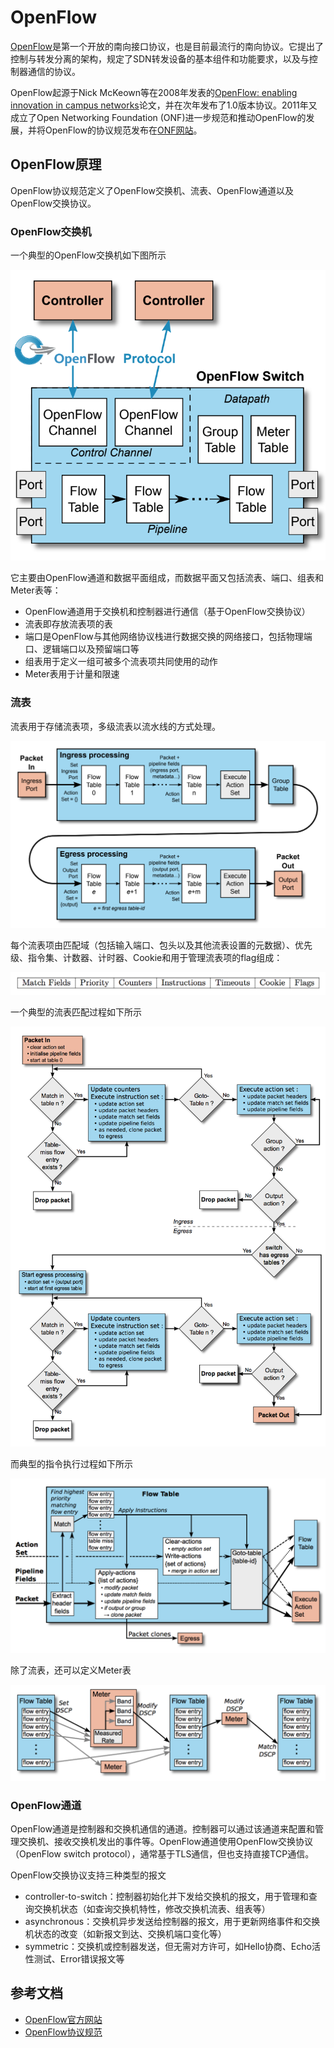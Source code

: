 # OpenFlow

[OpenFlow](https://www.opennetworking.org/sdn-resources/openflow)是第一个开放的南向接口协议，也是目前最流行的南向协议。它提出了控制与转发分离的架构，规定了SDN转发设备的基本组件和功能要求，以及与控制器通信的协议。

OpenFlow起源于Nick McKeown等在2008年发表的[OpenFlow: enabling innovation in campus networks](http://dl.acm.org/citation.cfm?id=1355734.1355746)论文，并在次年发布了1.0版本协议。2011年又成立了Open Networking Foundation (ONF)进一步规范和推动OpenFlow的发展，并将OpenFlow的协议规范发布在[ONF网站](https://www.opennetworking.org/technical-communities/areas/specification)。

## OpenFlow原理

OpenFlow协议规范定义了OpenFlow交换机、流表、OpenFlow通道以及OpenFlow交换协议。

### OpenFlow交换机

一个典型的OpenFlow交换机如下图所示

![openflow](../images/openflow.png)

它主要由OpenFlow通道和数据平面组成，而数据平面又包括流表、端口、组表和Meter表等：

- OpenFlow通道用于交换机和控制器进行通信（基于OpenFlow交换协议）
- 流表即存放流表项的表
- 端口是OpenFlow与其他网络协议栈进行数据交换的网络接口，包括物理端口、逻辑端口以及预留端口等
- 组表用于定义一组可被多个流表项共同使用的动作
- Meter表用于计量和限速

### 流表

流表用于存储流表项，多级流表以流水线的方式处理。

![flow table](../images/flow.png)

每个流表项由匹配域（包括输入端口、包头以及其他流表设置的元数据）、优先级、指令集、计数器、计时器、Cookie和用于管理流表项的flag组成：

![flow table item](../images/item.png)

<!--
| Match Fiedls | Priority | Counters | Instructions | Timeouts | Cookies | Flags |
| :------------- | :------------- | :------------- | :------------- | :------------- | :------------- | :------------- |
-->
一个典型的流表匹配过程如下所示

![flow table match](../images/match.png)

而典型的指令执行过程如下所示

![flow talbe instruction](../images/instruction.png)

除了流表，还可以定义Meter表

![meter table](../images/meter.png)

### OpenFlow通道

OpenFlow通道是控制器和交换机通信的通道。控制器可以通过该通道来配置和管理交换机、接收交换机发出的事件等。OpenFlow通道使用OpenFlow交换协议（OpenFlow switch protocol），通常基于TLS通信，但也支持直接TCP通信。

OpenFlow交换协议支持三种类型的报文

- controller-to-switch：控制器初始化并下发给交换机的报文，用于管理和查询交换机状态（如查询交换机特性，修改交换机流表、组表等）
- asynchronous：交换机异步发送给控制器的报文，用于更新网络事件和交换机状态的改变（如新报文到达、交换机端口变化等）
- symmetric：交换机或控制器发送，但无需对方许可，如Hello协商、Echo活性测试、Error错误报文等

## 参考文档

- [OpenFlow官方网站](https://www.opennetworking.org/sdn-resources/openflow)
- [OpenFlow协议规范](https://www.opennetworking.org/technical-communities/areas/specification)
